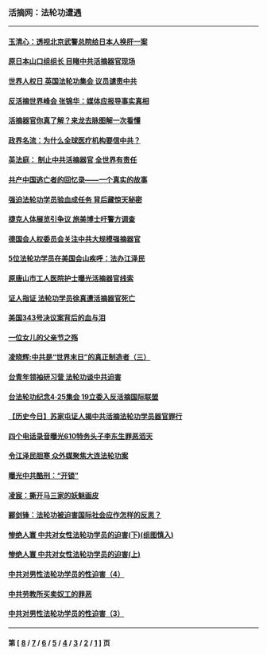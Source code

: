 ### 活摘网：法轮功遭遇
---
#### [玉清心：透视北京武警总院给日本人换肝一案](../../pages/nf5881/n13771978.md?02070430) 
#### [原日本山口组组长 目睹中共活摘器官现场](../../pages/nf5881/n13767360.md?02070430) 
#### [世界人权日 英国法轮功集会 议员谴责中共](../../pages/nf5881/n13431763.md?02070430) 
#### [反活摘世界峰会 张锦华：媒体应报导事实真相](../../pages/nf5881/n13278502.md?02070430) 
#### [活摘器官你真了解？来龙去脉图解一次看懂](../../pages/nf5881/n13013820.md?02070430) 
#### [政界名流：为什么全球医疗机构要信中共？](../../pages/nf5881/n11945479.md?02070430) 
#### [英法庭： 制止中共活摘器官 全世界有责任](../../pages/nf5881/n11330691.md?02070430) 
#### [共产中国逃亡者的回忆录——一个真实的故事](../../pages/nf5881/n10918649.md?02070430) 
#### [强迫法轮功学员验血成任务 背后藏惊天秘密](../../pages/nf5881/n4252384.md?02070430) 
#### [捷克人体展览引争议 旅美博士吁警方调查](../../pages/nf5881/n9429187.md?02070430) 
#### [德国会人权委员会关注中共大规模强摘器官](../../pages/nf5881/n8418950.md?02070430) 
#### [5位法轮功学员在美国会山疾呼：法办江泽民](../../pages/nf5881/n8101519.md?02070430) 
#### [原唐山市工人医院护士曝光活摘器官线索](../../pages/nf5881/n8076384.md?02070430) 
#### [证人指证 法轮功学员徐真遭活摘器官死亡](../../pages/nf5881/n8042467.md?02070430) 
#### [美国343号决议案背后的血与泪](../../pages/nf5881/n8020684.md?02070430) 
#### [一位女儿的父亲节之殇](../../pages/nf5881/n8014122.md?02070430) 
#### [凌晓辉:中共是“世界末日”的真正制造者（三）](../../pages/nf5881/n4210333.md?02070430) 
#### [台青年领袖研习营 法轮功谈中共迫害](../../pages/nf5881/n4141857.md?02070430) 
#### [台法轮功纪念4‧25集会 19立委入反活摘国际联盟](../../pages/nf5881/n4141821.md?02070430) 
#### [【历史今日】苏家屯证人揭中共活摘法轮功学员器官罪行](../../pages/nf5881/n4135912.md?02070430) 
#### [四个电话录音曝光610特务头子李东生罪恶滔天](../../pages/nf5881/n4040060.md?02070430) 
#### [令江泽民胆寒 众外媒聚焦大连法轮功案](../../pages/nf5881/n3932671.md?02070430) 
#### [曝光中共酷刑：“开锁”](../../pages/nf5881/n3889373.md?02070430) 
#### [凌宸：撕开马三家的妖魅画皮](../../pages/nf5881/n3849369.md?02070430) 
#### [郦剑锋：法轮功被迫害国际社会应作怎样的反思？](../../pages/nf5881/n3824560.md?02070430) 
#### [惨绝人寰 中共对女性法轮功学员的迫害(下)(组图慎入)](../../pages/nf5881/n3816285.md?02070430) 
#### [惨绝人寰 中共对女性法轮功学员的迫害(上)](../../pages/nf5881/n3815374.md?02070430) 
#### [中共对男性法轮功学员的性迫害（4）](../../pages/nf5881/n3769144.md?02070430) 
#### [中共劳教所买卖奴工的罪恶](../../pages/nf5881/n3769378.md?02070430) 
#### [中共对男性法轮功学员的性迫害（3）](../../pages/nf5881/n3768231.md?02070430) 

---
#### 第 [ [8](./8.md?02070430) / [7](./7.md?02070430) / [6](./6.md?02070430) / [5](./5.md?02070430) / [4](./4.md?02070430) / [3](./3.md?02070430) / [2](./2.md?02070430) / [1](./1.md?02070430) ] 页
